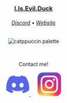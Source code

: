  <img src="https://raw.githubusercontent.com/catppuccin/catppuccin/main/assets/misc/transparent.png" height="10" width="0px"/>

<h3 align="center">
	<img src="" width="0" alt=""/><br/>
	<img src="https://raw.githubusercontent.com/catppuccin/catppuccin/main/assets/misc/transparent.png" height="30" width="0px"/>
	
 <a href="https://discordapp.com/users/552569616740646932">I.Is.Evil.Duck</a>
</h3>

<h6 align="center">
 <a href="https://discordapp.com/users/552569616740646932">Discord</a>
 •
 <a href="https://evilduckz.net/">Website</a>
</h6>

<p align="center">
  <img src="https://raw.githubusercontent.com/catppuccin/catppuccin/main/assets/palette/macchiato.png" alt="catppuccin palette" width="400" />
</p>

&nbsp;

<p align="center">Contact me!</p>

<p align="center">
  <a href="https://discordapp.com/users/552569616740646932">
<img src="https://raw.githubusercontent.com/i-is-evil-duck/i-is-evil-duck/main/logos/discord.png" width="64" height="64" alt="Discord"/>
</a>
	 <img src="https://raw.githubusercontent.com/catppuccin/catppuccin/main/assets/misc/transparent.png" height="10" width="15px"/>
  <a href="https://www.instagram.com/i_is_evil_duck">
<img src="https://raw.githubusercontent.com/i-is-evil-duck/i-is-evil-duck/main/logos/Instagram.png" width="64" height="64" alt="Instagram"/>
  </a>
</p>

&nbsp;


